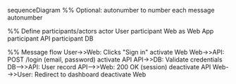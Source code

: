 sequenceDiagram
  %% Optional: autonumber to number each message
  autonumber

  %% Define participants/actors
  actor User
  participant Web as Web App
  participant API
  participant DB

  %% Message flow
  User->>Web: Clicks "Sign in"
  activate Web
  Web->>API: POST /login (email, password)
  activate API
  API->>DB: Validate credentials
  DB-->>API: User record
  API-->>Web: 200 OK (session)
  deactivate API
  Web-->>User: Redirect to dashboard
  deactivate Web
